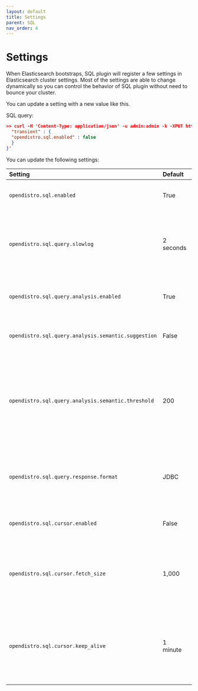 ```yaml
---
layout: default
title: Settings
parent: SQL
nav_order: 4
---
```


# Settings

When Elasticsearch bootstraps, SQL plugin will register a few settings
in Elasticsearch cluster settings. Most of the settings are able to
change dynamically so you can control the behavior of SQL plugin without
need to bounce your cluster.

You can update a setting with a new value like this.

SQL query:

```json
>> curl -H 'Content-Type: application/json' -u admin:admin -k -XPUT https://localhost:9200/_cluster/settings -d '{
  "transient" : {
  "opendistro.sql.enabled" : false
  }
}'
```

You can update the following settings:

Setting | Default | Description
:--- | :--- | :---
`opendistro.sql.enabled` | True | You can disable SQL plugin to reject all coming requests.
`opendistro.sql.query.slowlog` | 2 seconds | You can configure the time limit (seconds) for slow query which would be logged as `Slow query: elapsed=xxx (ms)` in `elasticsearch.log`.
`opendistro.sql.query.analysis.enabled` | True | You can disable query analyzer to bypass strict syntactic and semantic analysis.
`opendistro.sql.query.analysis.semantic.suggestion` | False | You can enable query analyzer to suggest correct field names for quick fix.
`opendistro.sql.query.analysis.semantic.threshold` | 200 | Because query analysis needs to build semantic context in memory, index with large number of field would be skipped. You can update it to apply analysis to smaller or larger index as needed.
`opendistro.sql.query.response.format` | JDBC | You can set default response format of the query. The supported formats include: JDBC, JSON, CSV, raw, and table.
`opendistro.sql.cursor.enabled` | False | You can enable or disable pagination for all queries that are supported.
`opendistro.sql.cursor.fetch_size` | 1,000 | You can set the default `fetch_size` for all queries that are supported by pagination. An explicit `fetch_size` passed in request overrides this value.
`opendistro.sql.cursor.keep_alive` | 1 minute | You can set this value to indicate how long the cursor context is kept open. Cursor contexts are resource heavy, we recommend using a lower value, if possible.
